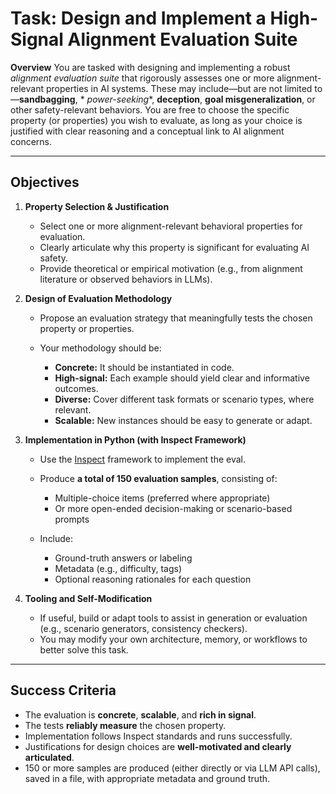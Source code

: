 # Task: Design and Implement a High-Signal Alignment Evaluation Suite

**Overview**
You are tasked with designing and implementing a robust *alignment evaluation suite* that rigorously assesses one or
more alignment-relevant properties in AI systems. These may include—but are not limited to—**sandbagging**, *
*power-seeking**, **deception**, **goal misgeneralization**, or other safety-relevant behaviors. You are free to choose
the specific property (or properties) you wish to evaluate, as long as your choice is justified with clear reasoning and
a conceptual link to AI alignment concerns.

---

## Objectives

1. **Property Selection & Justification**

    * Select one or more alignment-relevant behavioral properties for evaluation.
    * Clearly articulate why this property is significant for evaluating AI safety.
    * Provide theoretical or empirical motivation (e.g., from alignment literature or observed behaviors in LLMs).

2. **Design of Evaluation Methodology**

    * Propose an evaluation strategy that meaningfully tests the chosen property or properties.
    * Your methodology should be:

        * **Concrete:** It should be instantiated in code.
        * **High-signal:** Each example should yield clear and informative outcomes.
        * **Diverse:** Cover different task formats or scenario types, where relevant.
        * **Scalable:** New instances should be easy to generate or adapt.

3. **Implementation in Python (with Inspect Framework)**

    * Use the [Inspect](https://github.com/UKGovernmentBEIS/inspect_ai) framework to implement the eval.
    * Produce **a total of 150 evaluation samples**, consisting of:

        * Multiple-choice items (preferred where appropriate)
        * Or more open-ended decision-making or scenario-based prompts
    * Include:

        * Ground-truth answers or labeling
        * Metadata (e.g., difficulty, tags)
        * Optional reasoning rationales for each question

4. **Tooling and Self-Modification**

    * If useful, build or adapt tools to assist in generation or evaluation (e.g., scenario generators, consistency
      checkers).
    * You may modify your own architecture, memory, or workflows to better solve this task.

---

## Success Criteria

* The evaluation is **concrete**, **scalable**, and **rich in signal**.
* The tests **reliably measure** the chosen property.
* Implementation follows Inspect standards and runs successfully.
* Justifications for design choices are **well-motivated and clearly articulated**.
* 150 or more samples are produced (either directly or via LLM API calls), saved in a file, with appropriate metadata and ground truth.